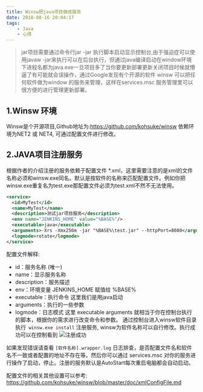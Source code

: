 ```yaml
---
title: Winsw把java项目做成服务
date: 2018-08-16 20:04:17
tags: 
	- Java
	- 心得
---
```


>jar项目需要通过命令行jar -jar 执行脚本启动显示控制台,由于强迫症可以使用javaw -jar来执行可以在后台执行，但通过java编译启动在window环境下进程名都为java.exe一旦项目多了当你要更新部署更新关闭项目时候就懵逼了有可能就会误操作，通过Google发现有个开源的软件
winsw 可以把任何软件做为window 的服务来管理，这样在services.msc 服务管理里可以很方便的进行管理更新部署。

## 1.Winsw  环境
Winsw是个开源项目,Github地址为:https://github.com/kohsuke/winsw 依赖环境为NET2 或 NET4, 可通过配置文件进行修改。

## 2.JAVA项目注册服务
根据作者的介绍注册的服务依赖于配置文件 *.xml，这里需要注意的是xml的文件名称必须和winsw.exe同名。默认是按软件的名称来匹配配置文件。例如你把winsw.exe重复名为test.exe那配置文件必须为test.xml不然不无法使用。
``` xml
<service>
  <id>MyTest</id>
  <name>MyTest</name>
  <description>测试jar项目服务</description>
  <env name="JENKINS_HOME" value="%BASE%"/>
  <executable>java</executable>
  <arguments>-Xrs -Xmx256m -jar "%BASE%\test.jar" --httpPort=8080</arguments>
  <logmode>rotate</logmode>
</service>
```
配置文件解释:
- id：服务名称 (唯一)
- name：显示服务名称
- description：服务描述
- env：环境变量 JENKINS_HOME 赋值给 %BASE%
- executable：执行命令 这里我们是用java启动
- arguments：执行的一些参数
- logmode：日志模式
这里 executable arguments 就相当于你在控制台执行的脚本，根据你的需求进行改变命令和参数。
通过控制台进入winsw软件目录执行`` winsw.exe install`` 注册服务, winsw为软件名称可以自行修改。执行成功可以在控制看到
![注册成功](/images/winsw.png)

如果发现错误请查看 `[软件名称].wrapper.log` 日志排查，是否配置文件名和软件名不一致或者配置的地址不存在等。然后你可以通过 services.msc 对你的服务进行操作了启动，停止。注册的服务默认是AutoStart每次重启电脑都会自动启动。

配置文件的相关其他设置可以参考: https://github.com/kohsuke/winsw/blob/master/doc/xmlConfigFile.md
